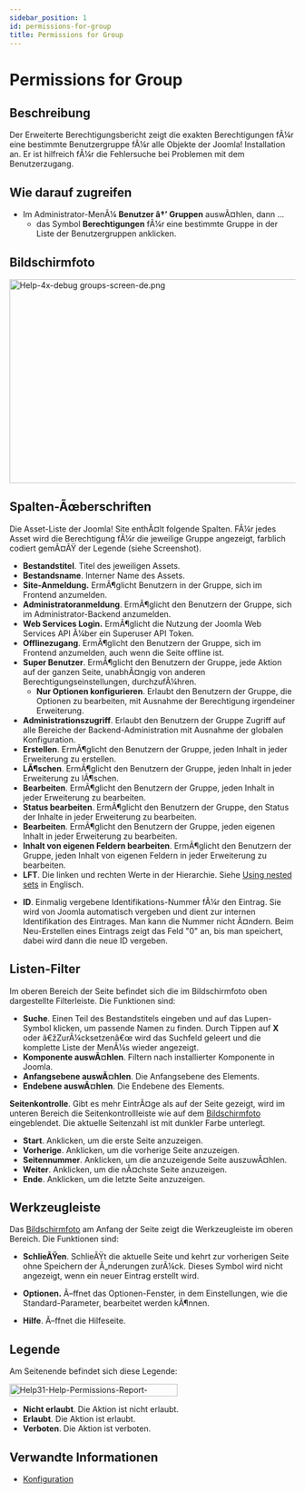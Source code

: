 ```yaml
---
sidebar_position: 1
id: permissions-for-group
title: Permissions for Group
---
```

# Permissions for Group
## Beschreibung

Der Erweiterte Berechtigungsbericht zeigt die exakten Berechtigungen
fÃ¼r eine bestimmte Benutzergruppe fÃ¼r alle Objekte der Joomla!
Installation an. Er ist hilfreich fÃ¼r die Fehlersuche bei Problemen mit
dem Benutzerzugang.

## Wie darauf zugreifen

- Im Administrator-MenÃ¼ **Benutzer â†’ Gruppen** auswÃ¤hlen, dann ...
  - das Symbol **Berechtigungen** fÃ¼r eine bestimmte Gruppe in der
    Liste der Benutzergruppen anklicken.

## Bildschirmfoto

<img
src="https://docs.joomla.org/images/thumb/1/18/Help-4x-debug_groups-screen-de.png/800px-Help-4x-debug_groups-screen-de.png"
decoding="async"
srcset="https://docs.joomla.org/images/thumb/1/18/Help-4x-debug_groups-screen-de.png/1200px-Help-4x-debug_groups-screen-de.png 1.5x, https://docs.joomla.org/images/thumb/1/18/Help-4x-debug_groups-screen-de.png/1600px-Help-4x-debug_groups-screen-de.png 2x"
data-file-width="2182" data-file-height="980" width="800" height="359"
alt="Help-4x-debug groups-screen-de.png" />

## Spalten-Ãœberschriften

Die Asset-Liste der Joomla! Site enthÃ¤lt folgende Spalten. FÃ¼r jedes
Asset wird die Berechtigung fÃ¼r die jeweilige Gruppe angezeigt,
farblich codiert gemÃ¤ÃŸ der Legende (siehe Screenshot).

- **Bestandstitel**. Titel des jeweiligen Assets.
- **Bestandsname**. Interner Name des Assets.
- **Site-Anmeldung.** ErmÃ¶glicht Benutzern in der Gruppe, sich im
  Frontend anzumelden.
- **Administratoranmeldung**. ErmÃ¶glicht den Benutzern der Gruppe, sich
  im Administrator-Backend anzumelden.
- **Web Services Login.** ErmÃ¶glicht die Nutzung der Joomla Web
  Services API Ã¼ber ein Superuser API Token.
- **Offlinezugang**. ErmÃ¶glicht den Benutzern der Gruppe, sich im
  Frontend anzumelden, auch wenn die Seite offline ist.
- **Super Benutzer**. ErmÃ¶glicht den Benutzern der Gruppe, jede Aktion
  auf der ganzen Seite, unabhÃ¤ngig von anderen
  Berechtigungseinstellungen, durchzufÃ¼hren.
  - **Nur Optionen konfigurieren**. Erlaubt den Benutzern der Gruppe,
    die Optionen zu bearbeiten, mit Ausnahme der Berechtigung
    irgendeiner Erweiterung.
- **Administrationszugriff**. Erlaubt den Benutzern der Gruppe Zugriff
  auf alle Bereiche der Backend-Administration mit Ausnahme der globalen
  Konfiguration.
- **Erstellen**. ErmÃ¶glicht den Benutzern der Gruppe, jeden Inhalt in
  jeder Erweiterung zu erstellen.
- **LÃ¶schen**. ErmÃ¶glicht den Benutzern der Gruppe, jeden Inhalt in
  jeder Erweiterung zu lÃ¶schen.
- **Bearbeiten**. ErmÃ¶glicht den Benutzern der Gruppe, jeden Inhalt in
  jeder Erweiterung zu bearbeiten.
- **Status bearbeiten**. ErmÃ¶glicht den Benutzern der Gruppe, den
  Status der Inhalte in jeder Erweiterung zu bearbeiten.
- **Bearbeiten**. ErmÃ¶glicht den Benutzern der Gruppe, jeden eigenen
  Inhalt in jeder Erweiterung zu bearbeiten.
- **Inhalt von eigenen Feldern bearbeiten**. ErmÃ¶glicht den Benutzern
  der Gruppe, jeden Inhalt von eigenen Feldern in jeder Erweiterung zu
  bearbeiten.
- **LFT**. Die linken und rechten Werte in der Hierarchie. Siehe [Using
  nested
  sets](https://docs.joomla.org/Using_nested_sets "Using nested sets")
  in Englisch.

<!-- -->

- **ID**. Einmalig vergebene Identifikations-Nummer fÃ¼r den Eintrag.
  Sie wird von Joomla automatisch vergeben und dient zur internen
  Identifikation des Eintrages. Man kann die Nummer nicht Ã¤ndern. Beim
  Neu-Erstellen eines Eintrags zeigt das Feld "0" an, bis man speichert,
  dabei wird dann die neue ID vergeben.

## Listen-Filter

Im oberen Bereich der Seite befindet sich die im Bildschirmfoto oben
dargestellte Filterleiste. Die Funktionen sind:

- **Suche**. Einen Teil des Bestandstitels eingeben und auf das
  Lupen-Symbol klicken, um passende Namen zu finden. Durch Tippen auf
  **X** oder â€žZurÃ¼cksetzenâ€œ wird das Suchfeld geleert und die
  komplette Liste der MenÃ¼s wieder angezeigt.
- **Komponente auswÃ¤hlen**. Filtern nach installierter Komponente in
  Joomla.
- **Anfangsebene auswÃ¤hlen**. Die Anfangsebene des Elements.
- **Endebene auswÃ¤hlen**. Die Endebene des Elements.

**Seitenkontrolle**. Gibt es mehr EintrÃ¤ge als auf der Seite gezeigt,
wird im unteren Bereich die Seitenkontrollleiste wie auf dem
[Bildschirmfoto](#screenshot) eingeblendet. Die aktuelle Seitenzahl ist
mit dunkler Farbe unterlegt.

- **Start**. Anklicken, um die erste Seite anzuzeigen.
- **Vorherige**. Anklicken, um die vorherige Seite anzuzeigen.
- **Seitennummer**. Anklicken, um die anzuzeigende Seite auszuwÃ¤hlen.
- **Weiter**. Anklicken, um die nÃ¤chste Seite anzuzeigen.
- **Ende**. Anklicken, um die letzte Seite anzuzeigen.

## Werkzeugleiste

Das [Bildschirmfoto](#Bildschirmfoto) am Anfang der Seite zeigt die
Werkzeugleiste im oberen Bereich. Die Funktionen sind:

- **SchlieÃŸen**. SchlieÃŸt die aktuelle Seite und kehrt zur vorherigen
  Seite ohne Speichern der Ã„nderungen zurÃ¼ck. Dieses Symbol wird nicht
  angezeigt, wenn ein neuer Eintrag erstellt wird.

<!-- -->

- **Optionen.** Ã–ffnet das Optionen-Fenster, in dem Einstellungen, wie
  die Standard-Parameter, bearbeitet werden kÃ¶nnen.

<!-- -->

- **Hilfe**. Ã–ffnet die Hilfeseite.

## Legende

Am Seitenende befindet sich diese Legende:

<img
src="https://docs.joomla.org/images/4/4a/Help31-Help-Permissions-Report-Legend-de.png"
decoding="async" data-file-width="296" data-file-height="22" width="296"
height="22" alt="Help31-Help-Permissions-Report-Legend-de.png" />

- **Nicht erlaubt**. Die Aktion ist nicht erlaubt.
- **Erlaubt**. Die Aktion ist erlaubt.
- **Verboten**. Die Aktion ist verboten.

## Verwandte Informationen

- [Konfiguration](https://docs.joomla.org/Help4.x:Site_Global_Configuration/de "Help4.x:Site Global Configuration/de")

